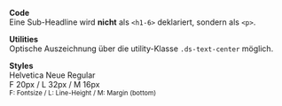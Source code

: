 __Code__  
Eine Sub-Headline wird __nicht__ als `<h1-6>` deklariert, sondern als `<p>`.  

__Utilities__  
Optische Auszeichnung über die utility-Klasse `.ds-text-center` möglich.

__Styles__  
Helvetica Neue Regular  
F 20px / L 32px / M 16px  
<small>F: Fontsize / L: Line-Height / M: Margin (bottom)</small>
